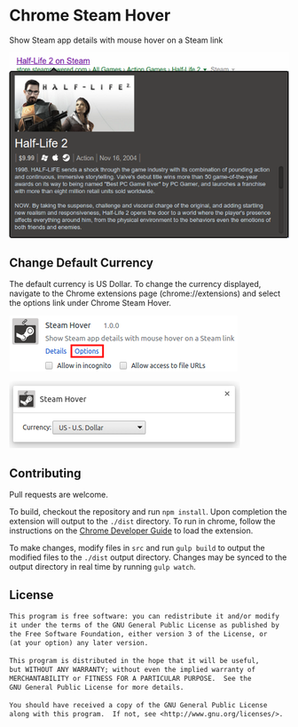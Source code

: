 # Chrome Steam Hover

Show Steam app details with mouse hover on a Steam link

![](https://raw.githubusercontent.com/Skylark95/chrome-steam-hover/master/screenshots/readme.png)

## Change Default Currency
The default currency is US Dollar. To change the currency displayed, navigate to the Chrome extensions page (chrome://extensions) and select the options link under Chrome Steam Hover.

![](https://raw.githubusercontent.com/Skylark95/chrome-steam-hover/master/screenshots/options1.png)

![](https://raw.githubusercontent.com/Skylark95/chrome-steam-hover/master/screenshots/options2.png)

## Contributing
Pull requests are welcome.

To build, checkout the repository and run ```npm install```.  Upon completion the extension will output to the ```./dist``` directory.  To run in chrome, follow the instructions on the [Chrome Developer Guide](https://developer.chrome.com/extensions/getstarted#unpacked) to load the extension.

To make changes, modify files in ```src``` and run ```gulp build``` to output the modified files to the ```./dist``` output directory.  Changes may be synced to the output directory in real time by running ```gulp watch```.


## License
```
This program is free software: you can redistribute it and/or modify
it under the terms of the GNU General Public License as published by
the Free Software Foundation, either version 3 of the License, or
(at your option) any later version.

This program is distributed in the hope that it will be useful,
but WITHOUT ANY WARRANTY; without even the implied warranty of
MERCHANTABILITY or FITNESS FOR A PARTICULAR PURPOSE.  See the
GNU General Public License for more details.

You should have received a copy of the GNU General Public License
along with this program.  If not, see <http://www.gnu.org/licenses/>.
```
